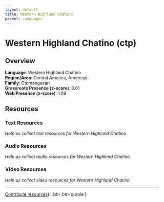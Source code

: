 ```yaml
---
layout: default
title: Western Highland Chatino
parent: Languages
---
```


# Western Highland Chatino (ctp)

## Overview

**Language**: Western Highland Chatino  
**Region/Area**: Central America, Americas  
**Family**: Otomanguean  
**Grassroots Presence (z-score)**: 0.61  
**Web Presence (z-score)**: 1.09  

## Resources

### Text Resources
*Help us collect text resources for Western Highland Chatino*

### Audio Resources
*Help us collect audio resources for Western Highland Chatino*

### Video Resources
*Help us collect video resources for Western Highland Chatino*

---

[Contribute resources](https://forms.office.com/e/1SfLJx3u1r){: .btn .btn-purple }
